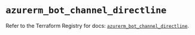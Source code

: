 # `azurerm_bot_channel_directline`

Refer to the Terraform Registry for docs: [`azurerm_bot_channel_directline`](https://registry.terraform.io/providers/hashicorp/azurerm/3.97.1/docs/resources/bot_channel_directline).
